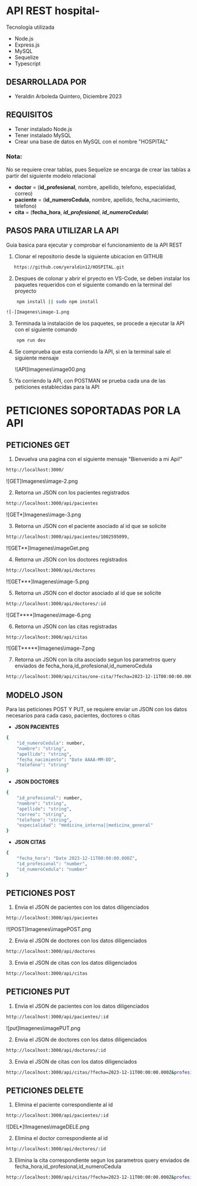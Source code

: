 # API REST hospital- 
Tecnología utilizada
- Node.js
- Express.js
- MySQL
- Sequelize
- Typescript
## DESARROLLADA POR 
- Yeraldin Arboleda Quintero, Diciembre 2023

## REQUISITOS
   - Tener instalado Node.js
   - Tener instalado MySQL
   - Crear una base de datos en MySQL con el nombre "HOSPITAL"
    
### Nota: 

No se requiere crear tablas, pues Sequelize se encarga de crear las tablas a partir del siguiente modelo relacional
- **doctor** = (**id_profesional**, nombre, apellido, telefono, especialidad, correo)
- **paciente** = (**id_numeroCedula**, nombre, apellido, fecha_nacimiento, telefono)
- **cita** = (**fecha_hora**, ***id_profesional***, ***id_numeroCedula***)

## PASOS PARA UTILIZAR LA API

Guia basica para ejecutar y comprobar el funcionamiento de la API REST

1.  Clonar el repositorio desde la siguiente ubicacion en GITHUB 

```bash
   https://github.com/yeraldin12/HOSPITAL.git

```
2. Despues de colonar y abrir el pryecto en VS-Code, se deben instalar los paquetes requeridos con el siguiente comando en la terminal del proyecto 

```bash
    npm install || sudo npm install

![-]Imagenes\image-1.png
```
3. Terminada la instalación de los paquetes, se procede a ejecutar la API con el siguiente comando

```bash
    npm run dev
```

4. Se comprueba que esta corriendo la API, si en la terminal sale el siguiente mensaje

    ![API]Imagenes\image00.png

5. Ya corriendo la API, con POSTMAN se prueba cada una de las peticiones establecidas para la API

# PETICIONES SOPORTADAS POR LA API

## PETICIONES GET
1. Devuelva una pagina con el siguiente mensaje "Bienvenido a mi Api!" 
```bash
http://localhost:3000/
```
![GET]Imagenes\image-2.png

2. Retorna un JSON con los pacientes registrados
```bash
http://localhost:3000/api/pacientes
```
![GET*]Imagenes\image-3.png

3. Retorna un JSON con el paciente asociado al id que se solicite
```bash
http://localhost:3000/api/pacientes/1002595099,
```
!![GET**]Imagenes\imageGet.png

4. Retorna un JSON con los doctores registrados
```bash
http://localhost:3000/api/doctores
```
!![GET***]Imagenes\image-5.png

5. Retorna un JSON con el doctor asociado al id que se solicite
```bash
http://localhost:3000/api/doctores/:id
```
![GET****]Imagenes\image-6.png

6. Retorna un JSON con las citas registradas
```bash
http://localhost:3000/api/citas
```
!![GET*****]Imagenes\image-7.png

7. Retorna un JSON con la cita asociado segun los parametros query enviados de fecha_hora,id_profesional,id_numeroCedula
```bash
http://localhost:3000/api/citas/one-cita/?fecha=2023-12-11T00:00:00.000Z&profesional=id_profesional&paciente=id_numeroCedula
```

## MODELO JSON

Para las peticiones POST Y PUT, se requiere enviar un JSON con los datos necesarios para cada caso, pacientes, doctores o citas

- **JSON PACIENTES**
```bash
{
    "id_numeroCedula": number,
    "nombre": "string",
    "apellido": "string",
    "fecha_nacimiento": "Date AAAA-MM-DD",
    "telefono": "string"
}
```
- **JSON DOCTORES**
```bash
{
    "id_profesional": number,
    "nombre": "string",
    "apellido": "string",
    "correo": "string",
    "telefono": "string",
    "especialidad": "medicina_interna||medicina_general"
}
```
- **JSON CITAS**
```bash
{
    "fecha_hora": "Date 2023-12-11T00:00:00.000Z",
    "id_profesional": "number",
    "id_numeroCedula": "number"
}
```
## PETICIONES POST

1. Envia el JSON de pacientes con los datos diligenciados
```bash
http://localhost:3000/api/pacientes 
```
!![POST]Imagenes\imagePOST.png

2. Envia el JSON de doctores con los datos diligenciados
```bash
http://localhost:3000/api/doctores
```
3. Envia el JSON de citas con los datos diligenciados
```bash
http://localhost:3000/api/citas
```

## PETICIONES PUT

1. Envia el JSON de pacientes con los datos diligenciados
```bash
http://localhost:3000/api/pacientes/:id
```
![put]Imagenes\imagePUT.png

2. Envia el JSON de doctores con los datos diligenciados
```bash
http://localhost:3000/api/doctores/:id
```
3. Envia el JSON de citas con los datos diligenciados
```bash
http://localhost:3000/api/citas/?fecha=2023-12-11T00:00:00.000Z&profesional=id_profesional&paciente=id_numeroCedula
```

## PETICIONES DELETE

1. Elimina el paciente correspondiente al id
```bash
http://localhost:3000/api/pacientes/:id
```
![DEL*]!Imagenes\imageDELE.png

2. Elimina el doctor correspondiente al id
```bash
http://localhost:3000/api/doctores/:id
```

3. Elimina la cita correspondiente segun los parametros query enviados de fecha_hora,id_profesional,id_numeroCedula
```bash
http://localhost:3000/api/citas/?fecha=2023-12-11T00:00:00.000Z&profesional=id_profesional&paciente=id_numeroCedula
```
